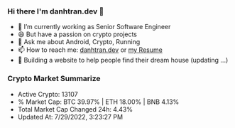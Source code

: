 ### Hi there I'm danhtran.dev 👋

- 🔭 I’m currently working as Senior Software Engineer
- 😄 But have a passion on crypto projects
- 💬 Ask me about Android, Crypto, Running 
- 📫 How to reach me: <a href="https://danhtran.dev" target="_blank">danhtran.dev</a> or <a href="Developer-Resume.pdf" target="_blank">my Resume</a>
- 🌱 Building a website to help people find their dream house (updating ...)

### Crypto Market Summarize
- Active Crypto: 13107
- % Market Cap: BTC 39.97% | ETH 18.00% | BNB 4.13%
- Total Market Cap Changed 24h: 4.43%
- Updated At: 7/29/2022, 3:23:27 PM
